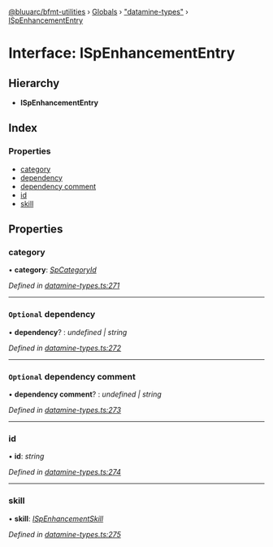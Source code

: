 [@bluuarc/bfmt-utilities](../README.md) › [Globals](../globals.md) › ["datamine-types"](../modules/_datamine_types_.md) › [ISpEnhancementEntry](_datamine_types_.ispenhancemententry.md)

# Interface: ISpEnhancementEntry

## Hierarchy

* **ISpEnhancementEntry**

## Index

### Properties

* [category](_datamine_types_.ispenhancemententry.md#category)
* [dependency](_datamine_types_.ispenhancemententry.md#optional-dependency)
* [dependency comment](_datamine_types_.ispenhancemententry.md#optional-dependency-comment)
* [id](_datamine_types_.ispenhancemententry.md#id)
* [skill](_datamine_types_.ispenhancemententry.md#skill)

## Properties

###  category

• **category**: *[SpCategoryId](../enums/_datamine_types_.spcategoryid.md)*

*Defined in [datamine-types.ts:271](https://github.com/BluuArc/bfmt-utilities/blob/076080a/src/datamine-types.ts#L271)*

___

### `Optional` dependency

• **dependency**? : *undefined | string*

*Defined in [datamine-types.ts:272](https://github.com/BluuArc/bfmt-utilities/blob/076080a/src/datamine-types.ts#L272)*

___

### `Optional` dependency comment

• **dependency comment**? : *undefined | string*

*Defined in [datamine-types.ts:273](https://github.com/BluuArc/bfmt-utilities/blob/076080a/src/datamine-types.ts#L273)*

___

###  id

• **id**: *string*

*Defined in [datamine-types.ts:274](https://github.com/BluuArc/bfmt-utilities/blob/076080a/src/datamine-types.ts#L274)*

___

###  skill

• **skill**: *[ISpEnhancementSkill](_datamine_types_.ispenhancementskill.md)*

*Defined in [datamine-types.ts:275](https://github.com/BluuArc/bfmt-utilities/blob/076080a/src/datamine-types.ts#L275)*
